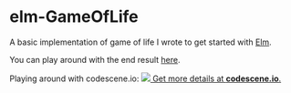 # elm-GameOfLife
A basic implementation of game of life I wrote to get started with [Elm](http://elm-lang.org/).

You can play around with the end result [here](https://jovaneyck.github.io/elm-gol.html).



Playing around with codescene.io:
[![](https://codescene.io/projects/2822/status.svg) Get more details at **codescene.io**.](https://codescene.io/projects/2822/jobs/latest-successful/results)
